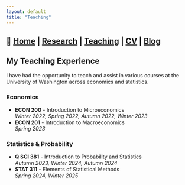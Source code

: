 ```yaml
---
layout: default
title: "Teaching"
---
```

## 📌 [Home](./index.md) | [Research](./research.md) | [Teaching](./teaching.md) | [CV](./cv.md) | [Blog](./misc.md)

## My Teaching Experience

I have had the opportunity to teach and assist in various courses at the University of Washington across economics and statistics.

### **Economics**
- **ECON 200** - Introduction to Microeconomics  
  *Winter 2022, Spring 2022, Autumn 2022, Winter 2023*  
- **ECON 201** - Introduction to Macroeconomics  
  *Spring 2023*  

### **Statistics & Probability**
- **Q SCI 381** - Introduction to Probability and Statistics  
  *Autumn 2023, Winter 2024, Autumn 2024*  
- **STAT 311** - Elements of Statistical Methods  
  *Spring 2024, Winter 2025*  
